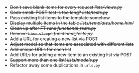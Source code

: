 - ~~Don't save blank items for every request _lists/views.py_~~
- ~~Code smell: POST test is too long? _lists/tests.py_~~
- ~~Pass existing list items to the template somehow~~
- ~~Display multiple items in the table _lists/templates/home.html_~~
- ~~Clean up after FT runs _functional_tests.py_~~
- ~~Remove `time.sleep`s _functional_tests.py_~~
- ~~Add a URL for creating a new list via POST~~
- ~~Adjust model so that items are associated with different lists~~
- ~~Add unique URLs for each list~~
- ~~Add URLs for adding a new item to an existing list via POST~~
- ~~Support more than one list! _lists/models.py_~~
- Refactor away some duplications in `urls.py`
